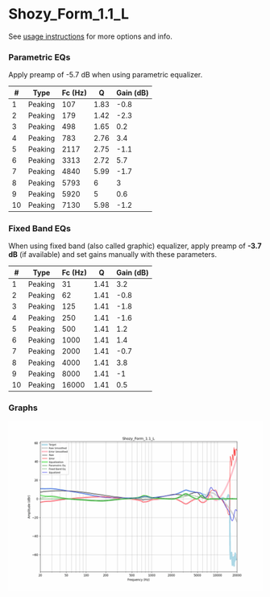 # Shozy_Form_1.1_L
See [usage instructions](https://github.com/jaakkopasanen/AutoEq#usage) for more options and info.

### Parametric EQs
Apply preamp of -5.7 dB when using parametric equalizer.

|   # | Type    |   Fc (Hz) |    Q |   Gain (dB) |
|-----|---------|-----------|------|-------------|
|   1 | Peaking |       107 | 1.83 |        -0.8 |
|   2 | Peaking |       179 | 1.42 |        -2.3 |
|   3 | Peaking |       498 | 1.65 |         0.2 |
|   4 | Peaking |       783 | 2.76 |         3.4 |
|   5 | Peaking |      2117 | 2.75 |        -1.1 |
|   6 | Peaking |      3313 | 2.72 |         5.7 |
|   7 | Peaking |      4840 | 5.99 |        -1.7 |
|   8 | Peaking |      5793 | 6    |         3   |
|   9 | Peaking |      5920 | 5    |         0.6 |
|  10 | Peaking |      7130 | 5.98 |        -1.2 |

### Fixed Band EQs
When using fixed band (also called graphic) equalizer, apply preamp of **-3.7 dB** (if available) and set gains manually with these parameters.

|   # | Type    |   Fc (Hz) |    Q |   Gain (dB) |
|-----|---------|-----------|------|-------------|
|   1 | Peaking |        31 | 1.41 |         3.2 |
|   2 | Peaking |        62 | 1.41 |        -0.8 |
|   3 | Peaking |       125 | 1.41 |        -1.8 |
|   4 | Peaking |       250 | 1.41 |        -1.6 |
|   5 | Peaking |       500 | 1.41 |         1.2 |
|   6 | Peaking |      1000 | 1.41 |         1.4 |
|   7 | Peaking |      2000 | 1.41 |        -0.7 |
|   8 | Peaking |      4000 | 1.41 |         3.8 |
|   9 | Peaking |      8000 | 1.41 |        -1   |
|  10 | Peaking |     16000 | 1.41 |         0.5 |

### Graphs
![](./Shozy_Form_1.1_L.png)
